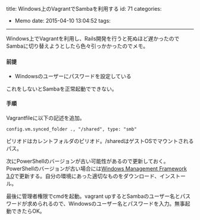 title: Windows上のVagrantでSambaを利用する
id: 71
categories:
  - Memo
date: 2015-04-10 13:04:52
tags:
---
Windows上でVagrantを利用し、Rails開発を行うと死ぬほど遅かったのでSambaに切り替えようとしたら<span style="line-height: 1.62;">色々引っかかったのでメモ。</span>

<!--more-->

#### 前提

*   Windowsのユーザーにパスワードを設定している

これをしないとSambaを正常起動でできない。

#### 手順

Vagrantfileに以下の記述を追加。

```
config.vm.synced_folder ., "/shared", type: "smb"
```

ピリオドはカレントフォルダのピリオド。/sharedはゲストOSでマウントされるパス。

次にPowerShellのバージョンが古い可能性があるので更新しておく。PowerShellのバージョンが古い場合には[Windows Management Framework 3.0](http://www.microsoft.com/en-us/download/details.aspx?id=34595)で更新する。自分の環境にあった適切なものをダウンロード、インストール。

最後に管理者権限でcmdを起動。vagrant upするとSambaのユーザー名とパスワードが求められるので、Windowsのユーザー名とパスワードを入力。無事起動できたらOK。